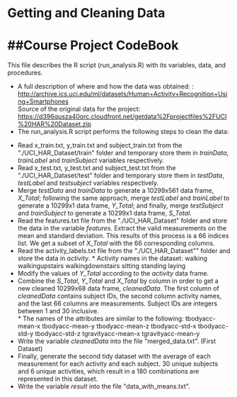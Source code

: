 Getting and Cleaning Data 
=================================================

##Course Project CodeBook
=================================================
This file describes the R script (run_analysis.R) with its variables, data, and procedures.
* A full description of where and how the data was obtained: : 
http://archive.ics.uci.edu/ml/datasets/Human+Activity+Recognition+Using+Smartphones      
Source of the original data for the project:  
https://d396qusza40orc.cloudfront.net/getdata%2Fprojectfiles%2FUCI%20HAR%20Dataset.zip  
* The run_analysis.R script performs the following steps to clean the data:   
 - Read x_train.txt, y_train.txt and subject_train.txt from the "./UCI_HAR_Dataset/train" folder and temporary store them in *trainData*, *trainLabel* and *trainSubject* variables respectively.       
 - Read x_test.txt, y_test.txt and subject_test.txt from the "./UCI_HAR_Dataset/test" folder and temporary store them in *testData*, *testLabel* and *testsubject* variables respectively.  
 - Merge *testData* and *trainData* to generate a 10299x561 data frame, *X_Total*; following the same approach, merge *testLabel* and *trainLabel* to generate a 10299x1 data frame, *Y_Total*; and finally, merge *testSubject* and *trainSubject* to generate a 10299x1 data frame, *S_Total*.  
 - Read the features.txt file from the "./UCI_HAR_Dataset" folder and store the data in the variable *features*. Extract the valid measurements on the mean and standard deviation. This results of this process is a 66 indices list. We get a subset of *X_Total* with the 66 corresponding columns.    
 - Read the activity_labels.txt file from the "./UCI_HAR_Dataset"" folder and store the data in  *activity*. 
		* Activity names in the dataset: 
			walking
        	walkingupstairs
        	walkingdownstairs
        	sitting
        	standing
        	laying			
 - Modify the values of *Y_Total* according to the *activity* data frame.  
 - Combine the *S_Total*, *Y_Total* and *X_Total* by column in order to get a new cleaned 10299x68 data frame, *cleanedData*. The first column of *cleanedData* contains subject IDs, the second column activity names, and the last 66 columns are measurements. Subject IDs are integers between 1 and 30 inclusive.  
		* The names of the attributes are similar to the following:
			tbodyacc-mean-x 
			tbodyacc-mean-y 
			tbodyacc-mean-z 
			tbodyacc-std-x 
			tbodyacc-std-y 
			tbodyacc-std-z 
			tgravityacc-mean-x 
			tgravityacc-mean-y
 - Write the variable *cleanedData* into the file "merged_data.txt". (First Dataset) 
 - Finally, generate the second tidy dataset with the average of each measurement for each activity and each subject. 30 unique subjects and 6 unique activities, which result in a 180 combinations are represented in this dataset.
 - Write the variable *result* into the file "data_with_means.txt". 
 
